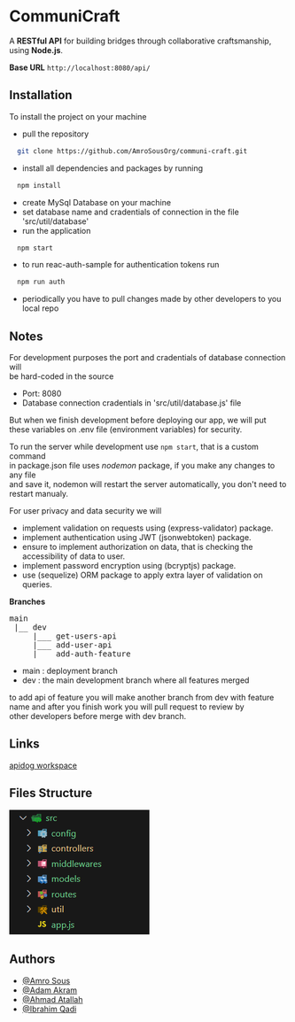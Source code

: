 
# CommuniCraft 

A **RESTful API** for building	bridges	through	collaborative craftsmanship, using **Node.js**. 

**Base URL** `http://localhost:8080/api/`

## Installation

To install the project on your machine

- pull the repository

```bash
  git clone https://github.com/AmroSousOrg/communi-craft.git
```

- install all dependencies and packages by running  

```bash
  npm install 
```

- create MySql Database on your machine
- set database name and cradentials of connection in the file   'src/util/database'
- run the application

```bash
  npm start
```

- to run reac-auth-sample for authentication tokens run
```bash
  npm run auth
```

- periodically you have to pull changes made by other developers to you local repo

## Notes

For development purposes the port and cradentials of database connection will    
be hard-coded in the source
- Port: 8080 
- Database connection cradentials in 'src/util/database.js' file

But when we finish development before deploying our app, we will put these
variables on .env file (environment variables) for security.  

To run the server while development use `npm start`, that is a custom command  
in package.json file uses *nodemon* package, if you make any changes to any file  
and save it, nodemon will restart the server automatically, you don't need to   
restart manualy.

For user privacy and data security we will

- implement validation on requests using (express-validator) package.
- implement authentication using JWT (jsonwebtoken) package.
- ensure to implement authorization on data, that is checking the accessibility of data to user. 
- implement password encryption using (bcryptjs) package.
- use (sequelize) ORM package to apply extra layer of validation on queries. 

**Branches**  
<pre>
main
 |__ dev   
     |___ get-users-api  
     |___ add-user-api 
     |___ add-auth-feature
</pre>

* main : deployment branch 
* dev : the main development branch where all features merged 

to add api of feature you will make another branch from dev with feature  
name and after you finish work you will pull request to review by  
other developers before merge with dev branch.

## Links

[apidog workspace](https://app.apidog.com/project/467103)
## Files Structure

![File Structure](./screenshots/file_structure.png?raw=true "File Structure")

## Authors

- [@Amro Sous](https://github.com/AmroSous)
- [@Adam Akram](https://github.com/Adamakram02)
- [@Ahmad Atallah](https://github.com/Ahmadatalla)
- [@Ibrahim Qadi](https://github.com/IbraheemQadi)

